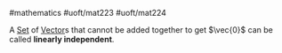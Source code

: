#mathematics 
#uoft/mat223 
#uoft/mat224 

A [Set](Set.md) of [Vector](Vector.md)s that cannot be added together to get $\vec{0}$ can be called **linearly independent**.

